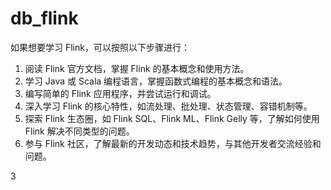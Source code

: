 ﻿# db_flink

如果想要学习 Flink，可以按照以下步骤进行：

1. 阅读 Flink 官方文档，掌握 Flink 的基本概念和使用方法。
2. 学习 Java 或 Scala 编程语言，掌握函数式编程的基本概念和语法。
3. 编写简单的 Flink 应用程序，并尝试运行和调试。
4. 深入学习 Flink 的核心特性，如流处理、批处理、状态管理、容错机制等。
5. 探索 Flink 生态圈，如 Flink SQL、Flink ML、Flink Gelly 等，了解如何使用 Flink 解决不同类型的问题。
6. 参与 Flink 社区，了解最新的开发动态和技术趋势，与其他开发者交流经验和问题。

3

